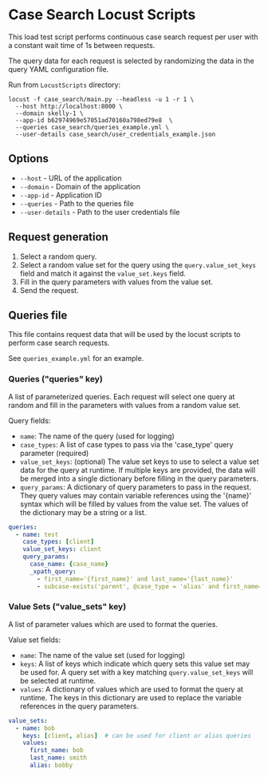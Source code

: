 # Case Search Locust Scripts

This load test script performs continuous case search request per user with a constant wait time of 1s between requests.

The query data for each request is selected by randomizing the data in the query YAML configuration file.

Run from `LocustScripts` directory:

```shell
locust -f case_search/main.py --headless -u 1 -r 1 \
  --host http://localhost:8000 \
  --domain skelly-1 \
  --app-id b62974969e57051ad70160a798ed79e8  \
  --queries case_search/queries_example.yml \
  --user-details case_search/user_credentials_example.json
```

## Options

- `--host` - URL of the application
- `--domain` - Domain of the application
- `--app-id` - Application ID
- `--queries` - Path to the queries file
- `--user-details` - Path to the user credentials file

## Request generation

1. Select a random query.
2. Select a random value set for the query using the `query.value_set_keys` field and match it against
   the `value_set.keys` field.
3. Fill in the query parameters with values from the value set.
4. Send the request.

## Queries file

This file contains request data that will be used by the locust scripts to perform case search requests.

See `queries_example.yml` for an example.

### Queries ("queries" key)
A list of parameterized queries. Each request will select one query at random and fill in the
parameters with values from a random value set.

Query fields:
- `name`: The name of the query (used for logging)
- `case_types`: A list of case types to pass via the 'case_type' query parameter (required)
- `value_set_keys`: (optional) The value set keys to use to select a value set data for the query at runtime. If
  multiple keys are provided, the data will be merged into a single dictionary before filling in the query parameters.
- `query_params`: A dictionary of query parameters to pass in the request. They query values may contain
  variable references using the '{name}' syntax which will be filled by values from the value set. The values
  of the dictionary may be a string or a list.

```yaml
queries:
  - name: test
    case_types: [client]
    value_set_keys: client
    query_params:
      case_name: {case_name}
      _xpath_query:
        - first_name='{first_name}' and last_name='{last_name}'
        - subcase-exists('parent', @case_type = 'alias' and first_name='{first_name}' and last_name='{last_name}')
```

### Value Sets ("value_sets" key)
A list of parameter values which are used to format the queries.

Value set fields:
- `name`: The name of the value set (used for logging)
- `keys`: A list of keys which indicate which query sets this value set may be used for. A query set with
  a key matching `query.value_set_keys` will be selected at runtime.
- `values`: A dictionary of values which are used to format the query at runtime. The keys in this dictionary are used
  to replace the variable references in the query parameters.

```yaml
value_sets:
  - name: bob
    keys: [client, alias]  # can be used for client or alias queries
    values:
      first_name: bob
      last_name: smith
      alias: bobby
```
